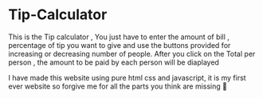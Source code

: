 # Tip-Calculator
This is the Tip calculator , You just have to enter the amount of bill , percentage of tip you want to give and use the buttons provided for increasing or decreasing number of people.
After you click on the Total per person , the amount to be paid by each person will be diaplayed

I have made this website using pure html css and javascript, it is my first  ever website  so forgive me for all the parts you think are missing 🥲